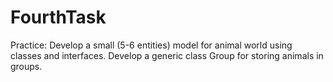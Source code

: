 # FourthTask
Practice:
Develop a small (5-6 entities) model for animal world using classes and interfaces. 
Develop a generic class Group for storing animals in groups.
